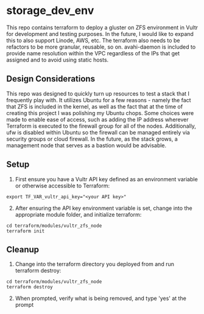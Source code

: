 # storage_dev_env

This repo contains terraform to deploy a gluster on ZFS environment in Vultr for development and testing purposes.  In the future, I would like to expand this to also support Linode, AWS, etc. The terraform also needs to be refactors to be more granular, reusable, so on. avahi-daemon is included to provide name resolution within the VPC regardless of the IPs that get assigned and to avoid using static hosts.  

## Design Considerations

This repo was designed to quickly turn up resources to test a stack that I frequently play with.  It utilizes Ubuntu for a few reasons - namely the fact that ZFS is included in the kernel, as well as the fact that at the time of creating this project I was polishing my Ubuntu chops.  Some choices were made to enable ease of access, such as adding the IP address wherever Terraform is executed to the firewall group for all of the nodes.  Additionally, ufw is disabled within Ubuntu so the firewall can be managed entirely via security groups or cloud firewall.  In the future, as the stack grows, a management node that serves as a bastion would be advisable.

## Setup
1. First ensure you have a Vultr API key defined as an environment variable or otherwise accessible to Terraform:
```
export TF_VAR_vultr_api_key="<your API key>"

```

2. After ensuring the API key environment variable is set, change into the appropriate module folder, and initialize terraform:
```
cd terraform/modules/vultr_zfs_node
terraform init
```

## Cleanup

1. Change into the terraform directory you deployed from and run terraform destroy:
```
cd terraform/modules/vultr_zfs_node
terraform destroy
```
2. When prompted, verify what is being removed, and type 'yes' at the prompt